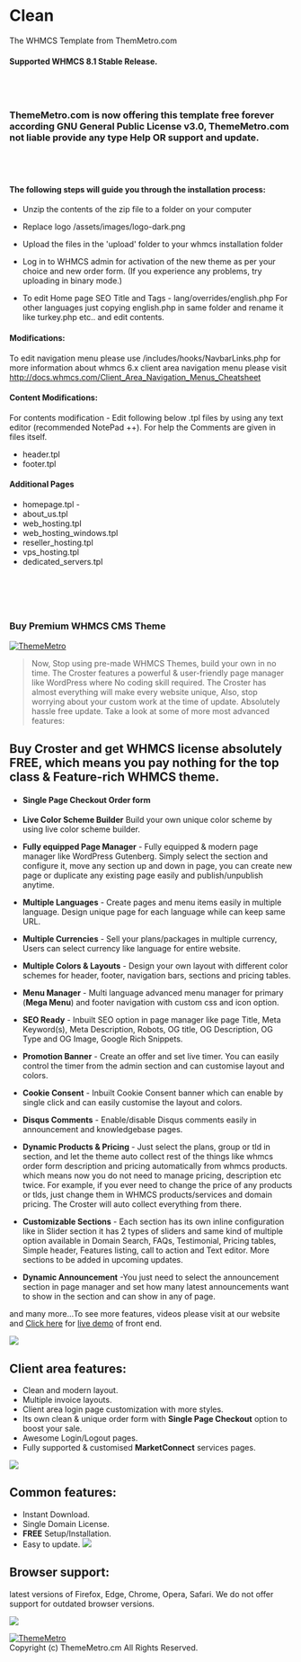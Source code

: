 # Clean
The WHMCS Template from ThemMetro.com
#### Supported WHMCS 8.1 Stable Release.

## &nbsp;&nbsp;
### ThemeMetro.com is now offering this template free forever according GNU General Public License v3.0, ThemeMetro.com not liable provide any type Help OR support and update.
## &nbsp;&nbsp;

#### The following steps will guide you through the installation process:

- Unzip the contents of the zip file to a folder on your computer
- Replace logo /assets/images/logo-dark.png
- Upload the files in the 'upload' folder to your whmcs installation folder
- Log in to WHMCS admin for activation of the new theme as per your choice and new order form.
(If you experience any problems, try uploading in binary mode.)

- To edit Home page SEO Title and Tags - lang/overrides/english.php
For other languages just copying english.php in same folder and rename it like turkey.php etc.. and edit contents.

#### Modifications:

To edit navigation menu please use /includes/hooks/NavbarLinks.php
for more information about whmcs 6.x client area navigation menu please visit http://docs.whmcs.com/Client_Area_Navigation_Menus_Cheatsheet 

#### Content Modifications:

For contents modification - Edit following below .tpl files by using any text editor (recommended NotePad ++).
For help the Comments are given in files itself.

- header.tpl
- footer.tpl

#### Additional Pages

- homepage.tpl -
- about_us.tpl
- web_hosting.tpl
- web_hosting_windows.tpl
- reseller_hosting.tpl
- vps_hosting.tpl
- dedicated_servers.tpl

# &nbsp;&nbsp;
### Buy Premium WHMCS CMS Theme

<p><a href="https://thememetro.com/"><img src="https://thememetro.com/images/bundle-marketplace-b-2500.png" alt="ThemeMetro" /></a></p>

> Now, Stop using pre-made WHMCS Themes, build your own in no time. The Croster features a powerful & user-friendly page manager like WordPress where No coding skill required. The Croster has almost everything will make every website unique, Also, stop worrying about your custom work at the time of update. Absolutely hassle free update. Take a look at some of more most advanced features: 

## Buy Croster and get WHMCS license absolutely FREE, which means you pay nothing for the top class & Feature-rich WHMCS theme. 

* #### **Single Page Checkout Order form** 
* **Live Color Scheme Builder** Build your own unique color scheme by using live color scheme builder. 

* **Fully equipped Page Manager** - Fully equipped & modern page manager like WordPress Gutenberg. Simply select the section and configure it, move any section up and down in page, you can create new page or duplicate any existing page easily and publish/unpublish anytime.

* **Multiple Languages** - Create pages and menu items easily in multiple language. Design unique page for each language while can keep same URL.

* **Multiple Currencies** - Sell your plans/packages in multiple currency, Users can select currency like language for entire website.

* **Multiple Colors & Layouts** - Design your own layout with different color schemes for header, footer, navigation bars, sections and pricing tables.

* **Menu Manager** - Multi language advanced menu manager for primary (**Mega Menu**) and footer navigation with custom css and icon option.

* **SEO Ready** - Inbuilt SEO option in page manager like page Title, Meta Keyword(s), Meta Description, Robots, OG title, OG Description, OG Type and OG Image, Google Rich Snippets.

* **Promotion Banner** - Create an offer and set live timer. You can easily control the timer from the admin section and can customise layout and colors.

*  **Cookie Consent** - Inbuilt Cookie Consent banner which can enable by single click and can easily customise the layout and colors.

*  **Disqus Comments** - Enable/disable Disqus comments easily in announcement and knowledgebase pages.

*  **Dynamic Products & Pricing** - Just select the plans, group or tld in section, and let the theme auto collect rest of the things like whmcs order form description and pricing automatically from whmcs products. which means now you do not need to manage pricing, description etc twice. For example, if you ever need to change the price of any products or tlds, just change them in WHMCS products/services and domain pricing. The Croster will auto collect everything from there.

* **Customizable Sections** - Each section has its own inline configuration like in Slider section it has 2 types of sliders and same kind of multiple option available in Domain Search, FAQs, Testimonial, Pricing tables, Simple header, Features listing, call to action and Text editor. More sections to be added in upcoming updates.

* **Dynamic Announcement** -You just need to select the announcement section in page manager and set how many latest announcements want to show in the section and can show in any of page.

and many more...To see more features, videos please visit at our website and [Click here](https://demo.thememetro.com/whmcs/index.php?systpl=croster&carttpl=croster_default) for [live demo](https://demo.thememetro.com/whmcs/index.php?systpl=croster&carttpl=croster_default)  of front end.

![](https://thememetro.com/images/16.png)

## Client area features:
* Clean and modern layout.
* Multiple invoice layouts.
* Client area login page customization with more styles.
* Its own clean & unique order form with **Single Page Checkout** option to boost your sale.
* Awesome Login/Logout pages.
* Fully supported & customised **MarketConnect** services pages.  

![](https://thememetro.com/images/16.png)

 ## Common features:
* Instant Download.
* Single Domain License.
* **FREE** Setup/Installation.
* Easy to update.
![](https://thememetro.com/images/16.png)

 ## Browser support:
latest versions of Firefox, Edge, Chrome, Opera, Safari. We do not offer support for outdated browser versions.

![](https://thememetro.com/images/16.png)

<p align="left"><a href="https://thememetro.com/"><img src="https://thememetro.com/images/logo.png" alt="ThemeMetro" /></a><br />
Copyright (c) ThemeMetro.cm All Rights Reserved.</p>

